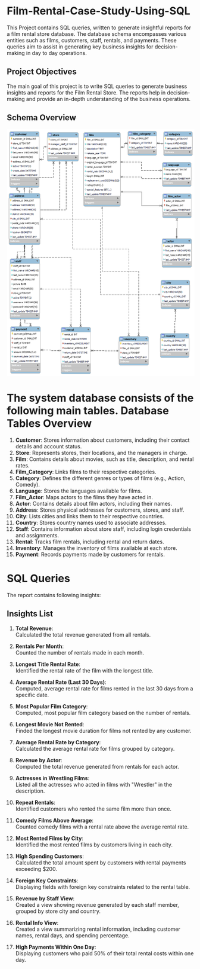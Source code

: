 # Film-Rental-Case-Study-Using-SQL

This Project contains SQL queries, written to generate insightful reports for a film rental store database. The database schema encompasses various entities such as films, customers, staff, rentals, and payments. These queries aim to assist in generating key business insights for decision-making in day to day operations.

## Project Objectives

The main goal of this project is to write SQL queries to generate business insights and reports for the Film Rental Store. The reports help in decision-making and provide an in-depth understanding of the business operations.

## Schema Overview

![Database Schema](schema.png)

# The system database consists of the following main tables. Database Tables Overview

1. **Customer**: Stores information about customers, including their contact details and account status.  
2. **Store**: Represents stores, their locations, and the managers in charge.  
3. **Film**: Contains details about movies, such as title, description, and rental rates.  
4. **Film_Category**: Links films to their respective categories.  
5. **Category**: Defines the different genres or types of films (e.g., Action, Comedy).  
6. **Language**: Stores the languages available for films.  
7. **Film_Actor**: Maps actors to the films they have acted in.  
8. **Actor**: Contains details about film actors, including their names.  
9. **Address**: Stores physical addresses for customers, stores, and staff.  
10. **City**: Lists cities and links them to their respective countries.  
11. **Country**: Stores country names used to associate addresses.  
12. **Staff**: Contains information about store staff, including login credentials and assignments.  
13. **Rental**: Tracks film rentals, including rental and return dates.  
14. **Inventory**: Manages the inventory of films available at each store.  
15. **Payment**: Records payments made by customers for rentals.  


# SQL Queries

The report contains following insights:

## Insights List

1. **Total Revenue**:  
   Calculated the total revenue generated from all rentals.

2. **Rentals Per Month**:  
   Counted the number of rentals made in each month.

3. **Longest Title Rental Rate**:  
   Identified the rental rate of the film with the longest title.

4. **Average Rental Rate (Last 30 Days)**:  
   Computed, average rental rate for films rented in the last 30 days from a specific date.

5. **Most Popular Film Category**:  
   Computed, most popular film category based on the number of rentals.

6. **Longest Movie Not Rented**:  
   Finded the longest movie duration for films not rented by any customer.

7. **Average Rental Rate by Category**:  
   Calculated the average rental rate for films grouped by category.

8. **Revenue by Actor**:  
   Computed the total revenue generated from rentals for each actor.

9. **Actresses in Wrestling Films**:  
   Listed all the actresses who acted in films with "Wrestler" in the description.

10. **Repeat Rentals**:  
    Identified customers who rented the same film more than once.

11. **Comedy Films Above Average**:  
    Counted comedy films with a rental rate above the average rental rate.

12. **Most Rented Films by City**:  
    Identified the most rented films by customers living in each city.

13. **High Spending Customers**:  
    Calculated the total amount spent by customers with rental payments exceeding $200.

14. **Foreign Key Constraints**:  
    Displaying fields with foreign key constraints related to the rental table.

15. **Revenue by Staff View**:  
    Created a view showing revenue generated by each staff member, grouped by store city and country.

16. **Rental Info View**:  
    Created a view summarizing rental information, including customer names, rental days, and spending percentage.

17. **High Payments Within One Day**:  
    Displaying customers who paid 50% of their total rental costs within one day.
